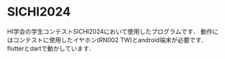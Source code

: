 # SICHI2024
HI学会の学生コンテストSICHI2024において使用したプログラムです．
動作にはコンテストに使用したイヤホン(RN002 TW)とandroid端末が必要です．
flutterとdartで動かしています．
